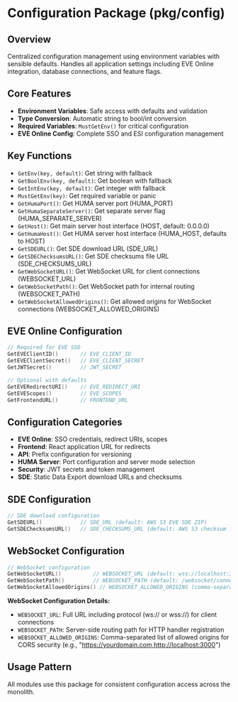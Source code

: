 # Configuration Package (pkg/config)

## Overview
Centralized configuration management using environment variables with sensible defaults. Handles all application settings including EVE Online integration, database connections, and feature flags.

## Core Features
- **Environment Variables**: Safe access with defaults and validation
- **Type Conversion**: Automatic string to bool/int conversion
- **Required Variables**: `MustGetEnv()` for critical configuration
- **EVE Online Config**: Complete SSO and ESI configuration management

## Key Functions
- `GetEnv(key, default)`: Get string with fallback
- `GetBoolEnv(key, default)`: Get boolean with fallback  
- `GetIntEnv(key, default)`: Get integer with fallback
- `MustGetEnv(key)`: Get required variable or panic
- `GetHumaPort()`: Get HUMA server port (HUMA_PORT)
- `GetHumaSeparateServer()`: Get separate server flag (HUMA_SEPARATE_SERVER)
- `GetHost()`: Get main server host interface (HOST, default: 0.0.0.0)
- `GetHumaHost()`: Get HUMA server host interface (HUMA_HOST, defaults to HOST)
- `GetSDEURL()`: Get SDE download URL (SDE_URL)
- `GetSDEChecksumsURL()`: Get SDE checksums file URL (SDE_CHECKSUMS_URL)
- `GetWebSocketURL()`: Get WebSocket URL for client connections (WEBSOCKET_URL)
- `GetWebSocketPath()`: Get WebSocket path for internal routing (WEBSOCKET_PATH)
- `GetWebSocketAllowedOrigins()`: Get allowed origins for WebSocket connections (WEBSOCKET_ALLOWED_ORIGINS)

## EVE Online Configuration
```go
// Required for EVE SSO
GetEVEClientID()       // EVE_CLIENT_ID
GetEVEClientSecret()   // EVE_CLIENT_SECRET  
GetJWTSecret()         // JWT_SECRET

// Optional with defaults
GetEVERedirectURI()    // EVE_REDIRECT_URI
GetEVEScopes()         // EVE_SCOPES
GetFrontendURL()       // FRONTEND_URL
```

## Configuration Categories
- **EVE Online**: SSO credentials, redirect URIs, scopes
- **Frontend**: React application URL for redirects
- **API**: Prefix configuration for versioning
- **HUMA Server**: Port configuration and server mode selection
- **Security**: JWT secrets and token management
- **SDE**: Static Data Export download URLs and checksums

## SDE Configuration
```go
// SDE download configuration
GetSDEURL()            // SDE_URL (default: AWS S3 EVE SDE ZIP)
GetSDEChecksumsURL()   // SDE_CHECKSUMS_URL (default: AWS S3 checksum file)
```

## WebSocket Configuration
```go
// WebSocket configuration
GetWebSocketURL()          // WEBSOCKET_URL (default: wss://localhost:3000/websocket/connect)
GetWebSocketPath()         // WEBSOCKET_PATH (default: /websocket/connect)
GetWebSocketAllowedOrigins() // WEBSOCKET_ALLOWED_ORIGINS (comma-separated list of allowed origins)
```

**WebSocket Configuration Details:**
- `WEBSOCKET_URL`: Full URL including protocol (ws:// or wss://) for client connections
- `WEBSOCKET_PATH`: Server-side routing path for HTTP handler registration
- `WEBSOCKET_ALLOWED_ORIGINS`: Comma-separated list of allowed origins for CORS security (e.g., "https://yourdomain.com,http://localhost:3000")

## Usage Pattern
All modules use this package for consistent configuration access across the monolith.